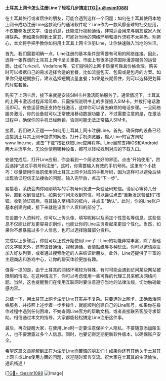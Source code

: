 **土耳其上网卡怎么注册Line？轻松几步搞定[[TG💪+ @esim1088](https://t.me/s/esim1088)]**

在土耳其旅行或者居住的朋友，可能会遇到这样一个问题：如何在土耳其使用本地上网卡成功注册Line这款流行的通讯软件呢？Line作为一款风靡全球的社交应用，不仅能够发送文字、语音消息，还能进行视频通话，非常适合用来与朋友或家人保持联系。但如果你刚到土耳其，可能对当地的网络环境和操作流程不太熟悉。别担心，本文将手把手教你如何用土耳其上网卡注册Line，让你快速融入当地的生活。

首先，我们需要明确一点，Line注册的基本条件是需要有可用的网络连接。因此，选择一张靠谱的土耳其上网卡至关重要。市面上有很多提供国际漫游服务的运营商，比如Turkcell、Vodafone等，它们提供的上网卡质量可靠且价格合理。购买时可以根据自己的需求选择合适的套餐，比如流量包天、包周或是包月的方案。如果你只是短期旅行，建议选择短期流量套餐；如果是长期居住，则可以选择更划算的月度套餐。

购买了上网卡后，接下来就是安装SIM卡并激活网络服务了。通常情况下，土耳其的上网卡激活过程非常简单，只需按照说明书上的步骤插入SIM卡，并拨打电话激活即可。有些运营商还支持在线激活，这样你可以省去麻烦的电话步骤。一旦网络服务激活，你的设备就可以正常使用移动数据功能了。不过需要注意的是，在激活过程中，确保你的手机已经解锁，否则可能无法正常插入SIM卡。

接着，我们进入正题——如何用土耳其上网卡注册Line。首先，确保你的设备已经连接到土耳其上网卡提供的网络。打开手机浏览器，输入Line的官方网站www.line.me，点击“下载”按钮获取Line应用程序。Line目前支持iOS和Android两大主流平台，无论你使用哪种设备，都可以轻松找到对应的下载入口。

安装完成后，打开Line应用，你会看到一个简洁友好的界面。点击“开始使用”，然后选择“通过手机号码注册”。这时，你需要输入有效的手机号码。这里有个小技巧：尽量使用你当前使用的土耳其上网卡对应的手机号码，因为这样可以避免后续出现验证短信无法接收的问题。输入完毕后，点击“下一步”。

紧接着，系统会向你刚刚填写的手机号码发送一条验证码短信。请耐心等待几分钟，直到收到验证码。如果长时间未收到短信，可以尝试点击“重新发送验证码”按钮。收到验证码后，将其输入至相应的框内，并点击“确认”。此时，你的Line账户基本创建完成，接下来就是设置个人资料的部分了。

在设置个人资料时，你可以上传头像、填写昵称以及添加个性签名等信息。这些信息不仅能让好友更容易识别你，也能让你的Line主页看起来更加个性化。当然，如果你不想暴露过多个人信息，也可以选择隐藏部分资料。

完成以上步骤后，你就可以正式开始使用Line了！Line的功能非常丰富，除了基础的文字聊天外，还有语音通话、视频通话、表情贴纸等多种玩法。你可以邀请朋友加入好友列表，或者通过搜索附近的人来结识新朋友。此外，Line还提供了丰富的主题商店和游戏中心，让你的聊天体验更加有趣。

值得一提的是，由于土耳其的网络环境较为特殊，有时可能会遇到访问某些网站被限制的情况。在这种情况下，你可以考虑使用一些可靠的代理工具来解决网络问题。当然，这也提醒我们在使用互联网时要注意遵守当地的法律法规，切勿触碰敏感内容。

总结一下，用土耳其上网卡注册Line其实并不复杂。只要选对上网卡、正确激活网络服务，并按照上述步骤一步步操作，就能顺利创建自己的Line账号。如果你在操作过程中遇到任何困难，不妨查阅Line官方的帮助文档，或者直接联系客服寻求帮助。相信通过本文的指导，大家都能轻松搞定Line注册这件事。

最后，再次提醒大家，在使用Line时一定要注意保护个人隐私，不要随意添加陌生人，也不要泄露过多个人信息。同时，也要记得定期更新软件版本，以确保账户安全。

希望这篇文章能帮到正在为注册Line而苦恼的朋友们！如果你还有其他关于土耳其上网卡或Line使用方面的问题，欢迎随时留言交流。祝大家在土耳其的生活愉快，通讯畅通！

[[TG💪+ @esim1088](https://t.me/s/esim1088) ![Image](https://i.postimg.cc/4NQfJmqS/Snipaste-2025-05-13-00-14-12.png)]
